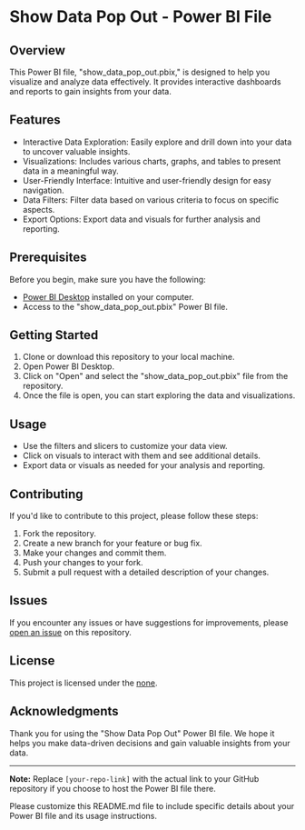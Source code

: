 # Show Data Pop Out - Power BI File

## Overview

This Power BI file, "show_data_pop_out.pbix," is designed to help you visualize and analyze data effectively. It provides interactive dashboards and reports to gain insights from your data.

## Features

- Interactive Data Exploration: Easily explore and drill down into your data to uncover valuable insights.
- Visualizations: Includes various charts, graphs, and tables to present data in a meaningful way.
- User-Friendly Interface: Intuitive and user-friendly design for easy navigation.
- Data Filters: Filter data based on various criteria to focus on specific aspects.
- Export Options: Export data and visuals for further analysis and reporting.

## Prerequisites

Before you begin, make sure you have the following:

- [Power BI Desktop](https://powerbi.microsoft.com/en-us/desktop/) installed on your computer.
- Access to the "show_data_pop_out.pbix" Power BI file.

## Getting Started

1. Clone or download this repository to your local machine.
2. Open Power BI Desktop.
3. Click on "Open" and select the "show_data_pop_out.pbix" file from the repository.
4. Once the file is open, you can start exploring the data and visualizations.

## Usage

- Use the filters and slicers to customize your data view.
- Click on visuals to interact with them and see additional details.
- Export data or visuals as needed for your analysis and reporting.

## Contributing

If you'd like to contribute to this project, please follow these steps:

1. Fork the repository.
2. Create a new branch for your feature or bug fix.
3. Make your changes and commit them.
4. Push your changes to your fork.
5. Submit a pull request with a detailed description of your changes.

## Issues

If you encounter any issues or have suggestions for improvements, please [open an issue](https://github.com/your-repo-link/issues) on this repository.

## License

This project is licensed under the [none]().

## Acknowledgments

Thank you for using the "Show Data Pop Out" Power BI file. We hope it helps you make data-driven decisions and gain valuable insights from your data.

---

**Note:** Replace `[your-repo-link]` with the actual link to your GitHub repository if you choose to host the Power BI file there.

Please customize this README.md file to include specific details about your Power BI file and its usage instructions.
